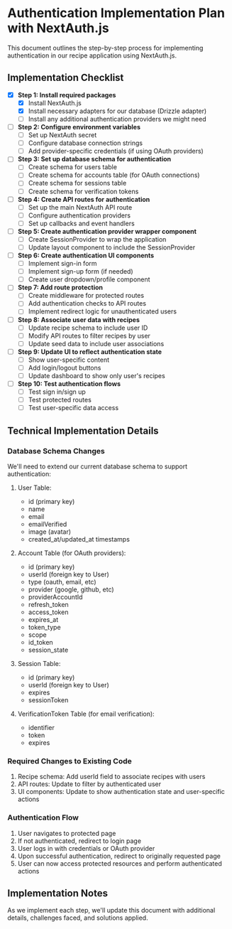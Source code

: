 # Authentication Implementation Plan with NextAuth.js

This document outlines the step-by-step process for implementing authentication in our recipe application using NextAuth.js.

## Implementation Checklist

- [x] **Step 1: Install required packages**
  - [x] Install NextAuth.js
  - [x] Install necessary adapters for our database (Drizzle adapter)
  - [ ] Install any additional authentication providers we might need

- [ ] **Step 2: Configure environment variables**
  - [ ] Set up NextAuth secret
  - [ ] Configure database connection strings
  - [ ] Add provider-specific credentials (if using OAuth providers)

- [ ] **Step 3: Set up database schema for authentication**
  - [ ] Create schema for users table
  - [ ] Create schema for accounts table (for OAuth connections)
  - [ ] Create schema for sessions table
  - [ ] Create schema for verification tokens

- [ ] **Step 4: Create API routes for authentication**
  - [ ] Set up the main NextAuth API route
  - [ ] Configure authentication providers
  - [ ] Set up callbacks and event handlers

- [ ] **Step 5: Create authentication provider wrapper component**
  - [ ] Create SessionProvider to wrap the application
  - [ ] Update layout component to include the SessionProvider

- [ ] **Step 6: Create authentication UI components**
  - [ ] Implement sign-in form
  - [ ] Implement sign-up form (if needed)
  - [ ] Create user dropdown/profile component

- [ ] **Step 7: Add route protection**
  - [ ] Create middleware for protected routes
  - [ ] Add authentication checks to API routes
  - [ ] Implement redirect logic for unauthenticated users

- [ ] **Step 8: Associate user data with recipes**
  - [ ] Update recipe schema to include user ID
  - [ ] Modify API routes to filter recipes by user
  - [ ] Update seed data to include user associations

- [ ] **Step 9: Update UI to reflect authentication state**
  - [ ] Show user-specific content
  - [ ] Add login/logout buttons
  - [ ] Update dashboard to show only user's recipes

- [ ] **Step 10: Test authentication flows**
  - [ ] Test sign in/sign up
  - [ ] Test protected routes
  - [ ] Test user-specific data access

## Technical Implementation Details

### Database Schema Changes

We'll need to extend our current database schema to support authentication:

1. User Table:
   - id (primary key)
   - name
   - email
   - emailVerified
   - image (avatar)
   - created_at/updated_at timestamps

2. Account Table (for OAuth providers):
   - id (primary key)
   - userId (foreign key to User)
   - type (oauth, email, etc)
   - provider (google, github, etc)
   - providerAccountId
   - refresh_token
   - access_token
   - expires_at
   - token_type
   - scope
   - id_token
   - session_state

3. Session Table:
   - id (primary key)
   - userId (foreign key to User)
   - expires
   - sessionToken

4. VerificationToken Table (for email verification):
   - identifier
   - token
   - expires

### Required Changes to Existing Code

1. Recipe schema: Add userId field to associate recipes with users
2. API routes: Update to filter by authenticated user
3. UI components: Update to show authentication state and user-specific actions

### Authentication Flow

1. User navigates to protected page
2. If not authenticated, redirect to login page
3. User logs in with credentials or OAuth provider
4. Upon successful authentication, redirect to originally requested page
5. User can now access protected resources and perform authenticated actions

## Implementation Notes

As we implement each step, we'll update this document with additional details, challenges faced, and solutions applied. 